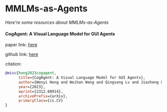 # MMLMs-as-Agents
*Here're some resources about MMLMs-as-Agents*


#### CogAgent: A Visual Language Model for GUI Agents

paper link: [here](https://arxiv.org/abs/2312.08914)

github link: [here](https://github.com/THUDM/CogVLM)

citation: 
```bibtex
@misc{hong2023cogagent,
      title={CogAgent: A Visual Language Model for GUI Agents}, 
      author={Wenyi Hong and Weihan Wang and Qingsong Lv and Jiazheng Xu and Wenmeng Yu and Junhui Ji and Yan Wang and Zihan Wang and Yuxiao Dong and Ming Ding and Jie Tang},
      year={2023},
      eprint={2312.08914},
      archivePrefix={arXiv},
      primaryClass={cs.CV}
}
```